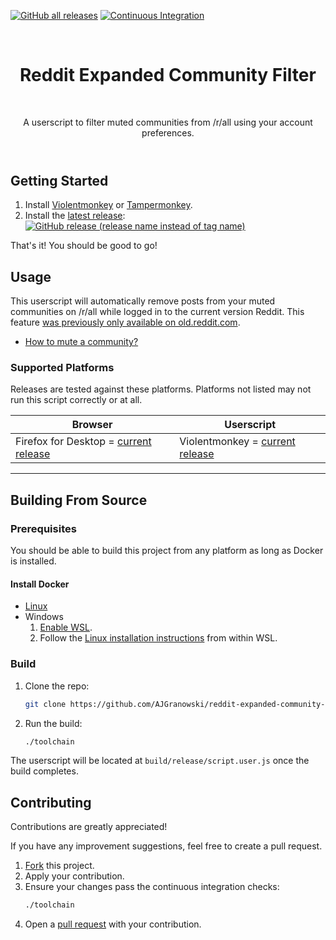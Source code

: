 [![GitHub all releases][downloads-badge]](#) [![Continuous Integration][continuous-integration-badge]](#)

<header align="center">
    <h1 align="center">Reddit Expanded Community Filter</h3>
    <p align="center">A userscript to filter muted communities from /r/all using your account preferences.</p>
</header>

## Getting Started
1. Install [Violentmonkey][violentmonkey-link] or [Tampermonkey][tampermonkey-link].
2. Install the [latest release][release-link]: [![GitHub release (release name instead of tag name)][release-badge]][release-install-link]

That's it! You should be good to go!

## Usage
This userscript will automatically remove posts from your muted communities on /r/all while logged in to the current version Reddit.
This feature [was previously only available on old.reddit.com][reddit-how-do-i-filter-from-all-link].

* [How to mute a community?][reddit-community-muting-link]

### Supported Platforms

Releases are tested against these platforms. Platforms not listed may not run this script correctly or at all.

| Browser | Userscript |
|-|-|
| Firefox for Desktop = [current release][firefox-desktop-install-link] | Violentmonkey = [current release][violentmonkey-firefox-addon-link] |

----

## Building From Source

### Prerequisites

You should be able to build this project from any platform as long as Docker is installed.

#### Install Docker
* [Linux][docker-linux-link]
* Windows
   1. [Enable WSL][wsl-link].
   2. Follow the [Linux installation instructions][docker-linux-link] from within WSL.

### Build

1. Clone the repo:
   ```sh
   git clone https://github.com/AJGranowski/reddit-expanded-community-filter-userscript.git
   ```
2. Run the build:
   ```sh
   ./toolchain
   ```

The userscript will be located at `build/release/script.user.js` once the build completes.

## Contributing

Contributions are greatly appreciated!

If you have any improvement suggestions, feel free to create a pull request.

1. [Fork][fork-link] this project.
2. Apply your contribution.
3. Ensure your changes pass the continuous integration checks:
   ```sh
   ./toolchain
   ```
5. Open a [pull request][pull-request-link] with your contribution.

[continuous-integration-badge]: https://github.com/AJGranowski/reddit-expanded-community-filter-userscript/actions/workflows/ci.yml/badge.svg?branch=mainline
[docker-linux-link]: https://docs.docker.com/engine/install/#server
[downloads-badge]: https://img.shields.io/github/downloads/AJGranowski/reddit-expanded-community-filter-userscript/total?label=Downloads&color=ff4500
[firefox-desktop-install-link]: https://www.mozilla.org/en-US/firefox/
[fork-link]: https://github.com/AJGranowski/reddit-expanded-community-filter-userscript/fork
[pull-request-link]: https://github.com/AJGranowski/reddit-expanded-community-filter-userscript/compare
[reddit-community-muting-link]: https://support.reddithelp.com/hc/en-us/articles/9810475384084-What-is-community-muting
[reddit-how-do-i-filter-from-all-link]: https://support.reddithelp.com/hc/en-us/articles/360060561192-How-do-I-filter-communities-I-don-t-want-to-see-from-r-all
[release-badge]: https://img.shields.io/github/v/release/AJGranowski/reddit-expanded-community-filter-userscript?label=%20
[release-install-link]: https://github.com/AJGranowski/reddit-expanded-community-filter-userscript/releases/latest/download/script.user.js
[release-link]: https://github.com/AJGranowski/reddit-expanded-community-filter-userscript/releases/latest
[tampermonkey-link]: https://www.tampermonkey.net/
[violentmonkey-firefox-addon-link]: https://addons.mozilla.org/en-US/firefox/addon/violentmonkey
[violentmonkey-link]: https://violentmonkey.github.io/
[wsl-link]: https://learn.microsoft.com/en-us/windows/wsl/install
